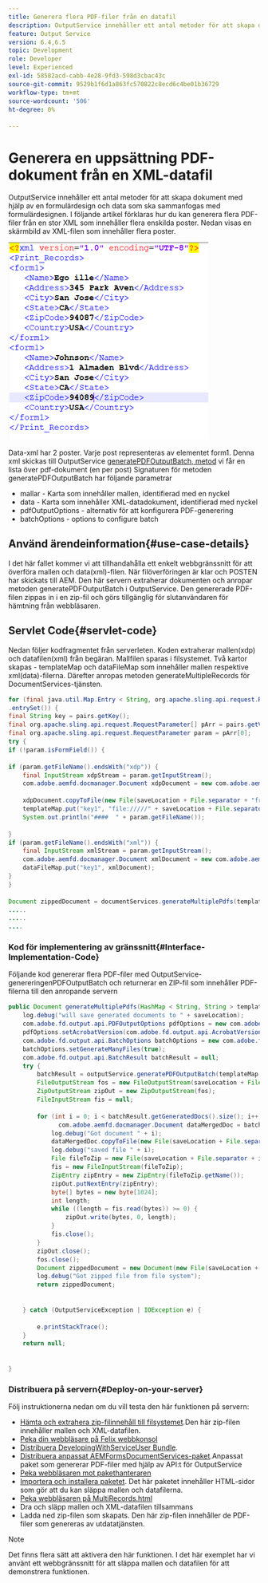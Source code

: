 ```yaml
---
title: Generera flera PDF-filer från en datafil
description: OutputService innehåller ett antal metoder för att skapa dokument med hjälp av en formulärdesign och data som ska sammanfogas med formulärdesignen. Lär dig att generera flera PDF-filer från en stor XML som innehåller flera enskilda poster.
feature: Output Service
version: 6.4,6.5
topic: Development
role: Developer
level: Experienced
exl-id: 58582acd-cabb-4e28-9fd3-598d3cbac43c
source-git-commit: 9529b1f6d1a863fc570822c8ecd6c4be01b36729
workflow-type: tm+mt
source-wordcount: '506'
ht-degree: 0%

---
```


# Generera en uppsättning PDF-dokument från en XML-datafil

OutputService innehåller ett antal metoder för att skapa dokument med hjälp av en formulärdesign och data som ska sammanfogas med formulärdesignen. I följande artikel förklaras hur du kan generera flera PDF-filer från en stor XML som innehåller flera enskilda poster.
Nedan visas en skärmbild av XML-filen som innehåller flera poster.

![multi-record-xml](assets/multi-record-xml.PNG)

Data-xml har 2 poster. Varje post representeras av elementet form1. Denna xml skickas till OutputService [generatePDFOutputBatch, metod](https://helpx.adobe.com/aem-forms/6/javadocs/com/adobe/fd/output/api/OutputService.html) vi får en lista över pdf-dokument (en per post) Signaturen för metoden generatePDFOutputBatch har följande parametrar

* mallar - Karta som innehåller mallen, identifierad med en nyckel
* data - Karta som innehåller XML-datadokument, identifierad med nyckel
* pdfOutputOptions - alternativ för att konfigurera PDF-generering
* batchOptions - options to configure batch



## Använd ärendeinformation{#use-case-details}

I det här fallet kommer vi att tillhandahålla ett enkelt webbgränssnitt för att överföra mallen och data(xml)-filen. När filöverföringen är klar och POSTEN har skickats till AEM. Den här servern extraherar dokumenten och anropar metoden generatePDFOutputBatch i OutputService. Den genererade PDF-filen zippas in i en zip-fil och görs tillgänglig för slutanvändaren för hämtning från webbläsaren.

## Servlet Code{#servlet-code}

Nedan följer kodfragmentet från serverleten. Koden extraherar mallen(xdp) och datafilen(xml) från begäran. Mallfilen sparas i filsystemet. Två kartor skapas - templateMap och dataFileMap som innehåller mallen respektive xml(data)-filerna. Därefter anropas metoden generateMultipleRecords för DocumentServices-tjänsten.

```java
for (final java.util.Map.Entry < String, org.apache.sling.api.request.RequestParameter[] > pairs: params
.entrySet()) {
final String key = pairs.getKey();
final org.apache.sling.api.request.RequestParameter[] pArr = pairs.getValue();
final org.apache.sling.api.request.RequestParameter param = pArr[0];
try {
if (!param.isFormField()) {

if (param.getFileName().endsWith("xdp")) {
    final InputStream xdpStream = param.getInputStream();
    com.adobe.aemfd.docmanager.Document xdpDocument = new com.adobe.aemfd.docmanager.Document(xdpStream);

    xdpDocument.copyToFile(new File(saveLocation + File.separator + "fromui.xdp"));
    templateMap.put("key1", "file://///" + saveLocation + File.separator + "fromui.xdp");
    System.out.println("####  " + param.getFileName());

}
if (param.getFileName().endsWith("xml")) {
    final InputStream xmlStream = param.getInputStream();
    com.adobe.aemfd.docmanager.Document xmlDocument = new com.adobe.aemfd.docmanager.Document(xmlStream);
    dataFileMap.put("key1", xmlDocument);
}
}

Document zippedDocument = documentServices.generateMultiplePdfs(templateMap, dataFileMap,saveLocation);
.....
.....
....
```

### Kod för implementering av gränssnitt{#Interface-Implementation-Code}

Följande kod genererar flera PDF-filer med OutputService-genereringenPDFOutputBatch och returnerar en ZIP-fil som innehåller PDF-filerna till den anropande servern

```java
public Document generateMultiplePdfs(HashMap < String, String > templateMap, HashMap < String, Document > dataFileMap, String saveLocation) {
    log.debug("will save generated documents to " + saveLocation);
    com.adobe.fd.output.api.PDFOutputOptions pdfOptions = new com.adobe.fd.output.api.PDFOutputOptions();
    pdfOptions.setAcrobatVersion(com.adobe.fd.output.api.AcrobatVersion.Acrobat_11);
    com.adobe.fd.output.api.BatchOptions batchOptions = new com.adobe.fd.output.api.BatchOptions();
    batchOptions.setGenerateManyFiles(true);
    com.adobe.fd.output.api.BatchResult batchResult = null;
    try {
        batchResult = outputService.generatePDFOutputBatch(templateMap, dataFileMap, pdfOptions, batchOptions);
        FileOutputStream fos = new FileOutputStream(saveLocation + File.separator + "zippedfile.zip");
        ZipOutputStream zipOut = new ZipOutputStream(fos);
        FileInputStream fis = null;

        for (int i = 0; i < batchResult.getGeneratedDocs().size(); i++) {
              com.adobe.aemfd.docmanager.Document dataMergedDoc = batchResult.getGeneratedDocs().get(i);
            log.debug("Got document " + i);
            dataMergedDoc.copyToFile(new File(saveLocation + File.separator + i + ".pdf"));
            log.debug("saved file " + i);
            File fileToZip = new File(saveLocation + File.separator + i + ".pdf");
            fis = new FileInputStream(fileToZip);
            ZipEntry zipEntry = new ZipEntry(fileToZip.getName());
            zipOut.putNextEntry(zipEntry);
            byte[] bytes = new byte[1024];
            int length;
            while ((length = fis.read(bytes)) >= 0) {
                zipOut.write(bytes, 0, length);
            }
            fis.close();
        }
        zipOut.close();
        fos.close();
        Document zippedDocument = new Document(new File(saveLocation + File.separator + "zippedfile.zip"));
        log.debug("Got zipped file from file system");
        return zippedDocument;


    } catch (OutputServiceException | IOException e) {

        e.printStackTrace();
    }
    return null;


}
```

### Distribuera på servern{#Deploy-on-your-server}

Följ instruktionerna nedan om du vill testa den här funktionen på servern:

* [Hämta och extrahera zip-filinnehåll till filsystemet](assets/mult-records-template-and-xml-file.zip).Den här zip-filen innehåller mallen och XML-datafilen.
* [Peka din webbläsare på Felix webbkonsol](http://localhost:4502/system/console/bundles)
* [Distribuera DevelopingWithServiceUser Bundle](/help/forms/assets/common-osgi-bundles/DevelopingWithServiceUser.jar).
* [Distribuera anpassat AEMFormsDocumentServices-paket](/help/forms/assets/common-osgi-bundles/AEMFormsDocumentServices.core-1.0-SNAPSHOT.jar).Anpassat paket som genererar PDF-filer med hjälp av API:t för OutputService
* [Peka webbläsaren mot pakethanteraren](http://localhost:4502/crx/packmgr/index.jsp)
* [Importera och installera paketet](assets/generate-multiple-pdf-from-xml.zip). Det här paketet innehåller HTML-sidor som gör att du kan släppa mallen och datafilerna.
* [Peka webbläsaren på MultiRecords.html](http://localhost:4502/content/DocumentServices/Multirecord.html?)
* Dra och släpp mallen och XML-datafilen tillsammans
* Ladda ned zip-filen som skapats. Den här zip-filen innehåller de PDF-filer som genereras av utdatatjänsten.

>[!NOTE]
>Det finns flera sätt att aktivera den här funktionen. I det här exemplet har vi använt ett webbgränssnitt för att släppa mallen och datafilen för att demonstrera funktionen.

